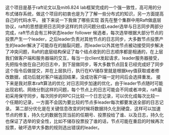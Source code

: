 
 这个项目是基于raft论文以及mit6.824 lab框架完成的一个强一致性，高可用的分布式储存系统，做这个项目的初衷也是为了了解一些分布式的知识，另一方面提高自己的代码水平。
 接下来说一下我做了哪些实现
 首先在整个集群中用Raft做底层协议，raft的思想是把日志同步这样的共识问题分成Leader选举与日志同步两部分完成，raft节点会有三种状态leader follower 候选者，每次选举根据大部分节点的投票产生一个leader，之后leader负责对其他节点的日志同步，大多数节点投票产生的leader解决了可能存在的脑裂问题，而leader以外其他节点被动接受同步解决了冲突问题，Raft的底层结构保证了每个结点收到的日志顺序都是相通的，在上层我们做客户端和服务器端的交互，每当一台client发起请求，leader服务器接受，先把指令放在自己的日志中，到下层做同步，等大多数节点回复已经完成好了同步这个指令后做提交，并在上层执行，执行在KV储存里就是根据key值获取或者修改数据，成功后就对客户端返回结果，没成功客户端一定时间后会选择重发。
 接下来是我对原本raft算法的优化
对日志同步加速的优化，由于leader节点随时可能出现宕机、网络分割这样的问题，每个节点上的日志可能会不同或者冲突，raft最初采用保守同步，每次同步的RPC只比较一个日志记录，可以优化成每次比较一个任期的记录，一方面不会因为要比较的节点多leader每次都要发送全部的日志记录。
第二部分优化是在关键信息改变的时候将数据持久化到硬盘，这样可以加速节点的修复，持久化的数据包货当前的任期号、投票投给了谁、以及日志，持久化也保证了选举的安全性，比如不储存投票投了谁的话，节点可能在重启的时候再次投票，破坏选举大多数的规则选出错误的leader。
